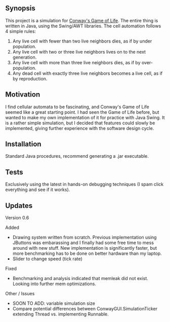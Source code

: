 ## Synopsis

This project is a simulation for [Conway's Game of Life](https://en.wikipedia.org/wiki/Conway%27s_Game_of_Life). The entire thing is written in Java, using the Swing/AWT libraries. The cell automation follows 4 simple rules:
1. Any live cell with fewer than two live neighbors dies, as if by under population.
2. Any live cell with two or three live neighbors lives on to the next generation.
3. Any live cell with more than three live neighbors dies, as if by over-population.
4. Any dead cell with exactly three live neighbors becomes a live cell, as if by reproduction.

## Motivation

I find cellular automata to be fascinating, and Conway's Game of Life seemed like a great starting point. I had seen the Game of Life before, but wanted to make my own implementation of it for practice with Java Swing. It is a rather simple simulation, but I decided that features could slowly be implemented, giving further experience with the software design cycle.

## Installation

Standard Java procedures, recommend generating a .jar executable.

## Tests

Exclusively using the latest in hands-on debugging techniques (I spam click everything and see if it works).

## Updates

Version 0.6

Added
- Drawing system written from scratch. Previous implementation using JButtons was embarassing and I finally had some free time to mess around with new stuff. New implementation is significantly faster, but more benchmarking has to be done on better hardware than my laptop.
- Slider to change speed (tick rate)

Fixed
- Benchmarking and analysis indicated that memleak did not exist. Looking into further mem optimizations.

Other / Issues
- SOON TO ADD: variable simulation size
- Compare potential differences between ConwayGUI.SimulationTicker extending Thread vs. implementing Runnable.
